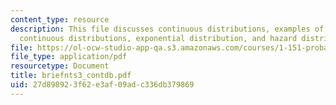 ```yaml
---
content_type: resource
description: This file discusses continuous distributions, examples of probability
  continuous distributions, exponential distribution, and hazard distribution.
file: https://ol-ocw-studio-app-qa.s3.amazonaws.com/courses/1-151-probability-and-statistics-in-engineering-spring-2005/27d898923f62e3af09adc336db379869_briefnts3_contdb.pdf
file_type: application/pdf
resourcetype: Document
title: briefnts3_contdb.pdf
uid: 27d89892-3f62-e3af-09ad-c336db379869
---
```

